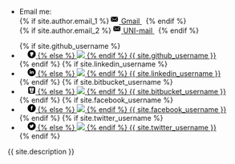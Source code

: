 <footer class="site-footer">
  <div class="wrapper">
    <div class="footer-col-wrapper">
      <div class="footer-col footer-col-1">
        <ul class="contact-list">
          <li> Email me: </li>
          {% if site.author.email_1 %}
            <a href="mailto:{{ site.author.email_1 }}">
              <span class="icon icon--email">
                <svg viewBox="0 0 16 16" width="16px" height="16px">
                  <path d="M7,9L5.268,7.484l-4.952,4.245C0.496,11.896,0.739,12,1.007,12h11.986 c0.267,0,0.509-0.104,0.688-0.271L8.732,7.484L7,9z M13.684,2.271C13.504,2.103,13.262,2,12.993,2H1.007C0.74,2,0.498,2.104,0.318,2.273L7,8 L13.684,2.271z"/>
                  <polygon points="0,2.878 0,11.186 4.833,7.079"/>
                  <polygon points="9.167,7.079 14,11.186 14,2.875"/>
                </svg>
              </span>
              <span class="email">Gmail</span>
            </a>&nbsp;
          {% endif %}
          <br>
          {% if site.author.email_2 %}
            <a href="mailto:{{ site.author.email_2 }}">
              <span class="icon icon--email">
                <svg viewBox="0 0 16 16" width="16px" height="16px">
                  <path d="M7,9L5.268,7.484l-4.952,4.245C0.496,11.896,0.739,12,1.007,12h11.986 c0.267,0,0.509-0.104,0.688-0.271L8.732,7.484L7,9z M13.684,2.271C13.504,2.103,13.262,2,12.993,2H1.007C0.74,2,0.498,2.104,0.318,2.273L7,8 L13.684,2.271z"/>
                  <polygon points="0,2.878 0,11.186 4.833,7.079"/>
                  <polygon points="9.167,7.079 14,11.186 14,2.875"/>
                </svg>
              </span>
              <span class="email">UNI-mail</span>
            </a>&nbsp;
          {% endif %}
        </ul>
      </div>
      <div class="footer-col footer-col-2">
        <ul class="social-media-list">
          {% if site.github_username %}
            <li>
              <a href="https://github.com/{{ site.github_username }}">
                <span class="icon icon--github">
                  <svg viewBox="0 0 16 16" width="16px" height="16px">
                    {% if page.layout != "post"%}
                      <img src="../assets/imgs/socialnetwork/github.png"/>
                    {% else %}
                      <img src="../../../../../assets/imgs/socialnetwork/github.png"/>
                    {% endif %}
                  </svg>
                </span>
                <span class="username">{{ site.github_username }}</span>
              </a>
            </li>
          {% endif %}
          {% if site.linkedin_username %}
            <li>
              <a href="https://linkedin.com/in/{{ site.linkedin_username }}">
                <span class="icon icon--linkedin">
                  <svg viewBox="0 0 16 16" width="16px" height="16px">
                    {% if page.layout != "post"%}
                      <img src="../assets/imgs/socialnetwork/linkedin.png"/>
                    {% else %}
                      <img src="../../../../../assets/imgs/socialnetwork/linkedin.png"/>
                    {% endif %}
                  </svg>
                </span>
                <span class="username">{{ site.linkedin_username }}</span>
              </a>
            </li>
          {% endif %}
          {% if site.bitbucket_username %}
            <li>
              <a href="https://bitbucket.org/{{ site.bitbucket_username }}">
                <span class="icon icon--bitbucket">
                  <svg viewBox="0 0 16 16" width="16px" height="16px">
                    {% if page.layout != "post"%}
                      <img src="../assets/imgs/socialnetwork/bitbucket.png"/>
                    {% else %}
                      <img src="../../../../../assets/imgs/socialnetwork/bitbucket.png"/>
                    {% endif %}
                  </svg>
                </span>
                <span class="username">{{ site.bitbucket_username }}</span>
              </a>
            </li>
          {% endif %}
          {% if site.facebook_username %}
            <li>
              <a href="https://www.facebook.com/{{ site.facebook_username }}">
                <span class="icon icon--facebook">
                  <svg viewBox="0 0 16 16" width="16px" height="16px">
                    {% if page.layout != "post"%}
                      <img src="../assets/imgs/socialnetwork/facebook.png"/>
                    {% else %}
                      <img src="../../../../../assets/imgs/socialnetwork/facebook.png"/>
                    {% endif %}
                  </svg>
                </span>
                <span class="username">{{ site.facebook_username }}</span>
              </a>
            </li>
          {% endif %}
          {% if site.twitter_username %}
            <li>
              <a href="https://twitter.com/{{ site.twitter_username }}">
                <span class="icon icon--twitter">
                  <svg viewBox="0 0 16 16" width="16px" height="16px">
                    {% if page.layout != "post"%}
                      <img src="../assets/imgs/socialnetwork/twitter.png"/>
                    {% else %}
                      <img src="../../../../../assets/imgs/socialnetwork/twitter.png"/>
                    {% endif %}
                  </svg>
                </span>
                <span class="username">{{ site.twitter_username }}</span>
              </a>
            </li>
          {% endif %}
          </ul>
      </div>
      <div class="footer-col footer-col-3">
        <p class="text">{{ site.description }}</p>
      </div>
    </div>
  </div>
</footer>

